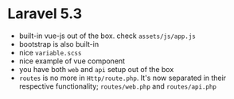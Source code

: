 # Laravel 5.3
- built-in vue-js out of the box. check `assets/js/app.js`
- bootstrap is also built-in
- nice `variable.scss`
- nice example of vue component
- you have both `web` and `api` setup out of the box
- `routes` is no more in `Http/route.php`. It's now separated in their respective functionality; `routes/web.php` and `routes/api.php`